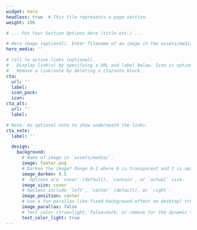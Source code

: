 ```yaml
---
widget: hero
headless: true  # This file represents a page section.
weight: 200

# ... Put Your Section Options Here (title etc.) ...

# Hero image (optional). Enter filename of an image in the assets/media/ folder.
hero_media: ''

# Call to action links (optional).
#   Display link(s) by specifying a URL and label below. Icon is optional for `cta`.
#   Remove a link/note by deleting a cta/note block.
cta:
  url: ''
  label:
  icon_pack:
  icon:
cta_alt:
  url: ''
  label:

# Note. An optional note to show underneath the links.
cta_note:
  label: ''

  design:
    background:
      # Name of image in `assets/media/`.
      image: footer.png
      # Darken the image? Range 0-1 where 0 is transparent and 1 is opaque.
      image_darken: 0.5
      #  Options are `cover` (default), `contain`, or `actual` size.
      image_size: cover
      # Options include `left`, `center` (default), or `right`.
      image_position: center
      # Use a fun parallax-like fixed background effect on desktop? true/false
      image_parallax: false
      # Text color (true=light, false=dark, or remove for the dynamic theme color).
      text_color_light: true
---
```

<br/>
<br/>
<br/>
